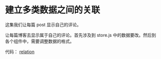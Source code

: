# 建立多类数据之间的关联

这集我们让每篇 post 显示自己的评论。


让每篇博客去显示属于自己的评论。首先涉及到 store.js 中的数据要改。然后到各个组件中，需要调整数据的格式。

代码： [relation](https://github.com/happypeter/redux-hello-v2/commits)
